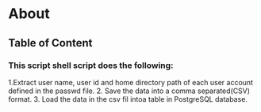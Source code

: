# About

## Table of Content

### This script shell script does the following:

1.Extract user name, user id and home directory path of each user account  defined in the passwd file. 
2. Save the data into a comma separated(CSV) format.
3. Load the data in the csv fil intoa table in PostgreSQL database.

